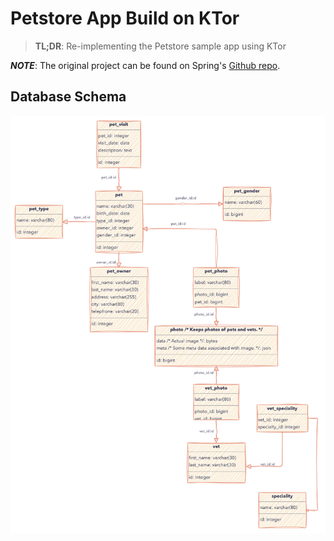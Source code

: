 # Petstore App Build on KTor

> **TL;DR**: Re-implementing the Petstore sample app using KTor

**_NOTE_**: The original project can be found on Spring's [Github repo](https://github.com/spring-petclinic/spring-petclinic-kotlin).

## Database Schema

![](./notes/pet.drawio.png)

